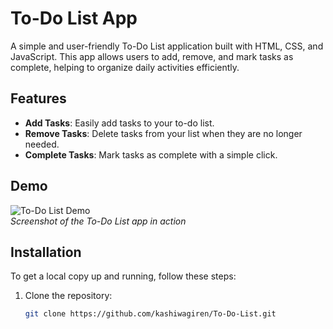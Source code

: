 # To-Do List App

A simple and user-friendly To-Do List application built with HTML, CSS, and JavaScript. This app allows users to add, remove, and mark tasks as complete, helping to organize daily activities efficiently.

## Features

- **Add Tasks**: Easily add tasks to your to-do list.
- **Remove Tasks**: Delete tasks from your list when they are no longer needed.
- **Complete Tasks**: Mark tasks as complete with a simple click.

## Demo

![To-Do List Demo](link-to-your-demo-screenshot.png)  
*Screenshot of the To-Do List app in action*

## Installation

To get a local copy up and running, follow these steps:

1. Clone the repository:
   ```bash
   git clone https://github.com/kashiwagiren/To-Do-List.git
